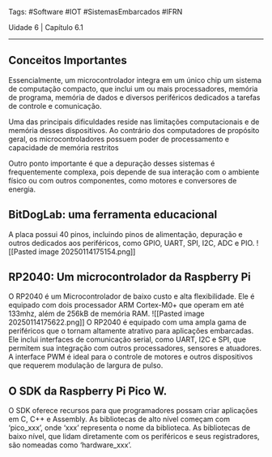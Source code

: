 Tags: #Software #IOT #SistemasEmbarcados #IFRN

Uidade 6 | Capítulo 6.1
___
## Conceitos Importantes
Essencialmente, um microcontrolador integra em um único chip um sistema de computação compacto, que inclui um ou mais processadores, memória de programa, memória de dados e diversos periféricos dedicados a tarefas de controle e comunicação.

Uma das principais dificuldades reside nas limitações computacionais e de memória desses dispositivos. Ao contrário dos computadores de propósito geral, os microcontroladores possuem poder de processamento e capacidade de memória restritos

Outro ponto importante é que a depuração desses sistemas é frequentemente complexa, pois depende de sua interação com o ambiente físico ou com outros componentes, como motores e conversores de energia.

## BitDogLab: uma ferramenta educacional

A placa possui 40 pinos, incluindo pinos de alimentação, depuração e outros dedicados aos periféricos, como GPIO, UART, SPI, I2C, ADC e PIO.
![[Pasted image 20250114175154.png]]
## RP2040: Um microcontrolador da Raspberry Pi

O RP2040 é um Microcontrolador de baixo custo e alta flexibilidade.
Ele é equipado com dois processador ARM Cortex-M0+ que operam em até 133mhz, além de 256kB de memória RAM.
![[Pasted image 20250114175622.png]]
O RP2040 é equipado com uma ampla gama de periféricos que o tornam altamente atrativo para aplicações embarcadas. Ele inclui interfaces de comunicação serial, como UART, I2C e SPI, que permitem sua integração com outros processadores, sensores e atuadores. A interface PWM é ideal para o controle de motores e outros dispositivos que requerem modulação de largura de pulso.

## O SDK da Raspberry Pi Pico W.
O SDK oferece recursos para que programadores possam criar aplicações em C, C++ e Assembly.
As bibliotecas de alto nível começam com ‘pico_xxx’, onde ‘xxx’ representa o nome da biblioteca.
As bibliotecas de baixo nível, que lidam diretamente com os periféricos e seus registradores, são nomeadas como ‘hardware_xxx’.
